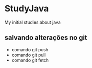 # StudyJava
My initial studies about java

## salvando alterações no git
* comando git push
* comando git pull
* comando git fetch
